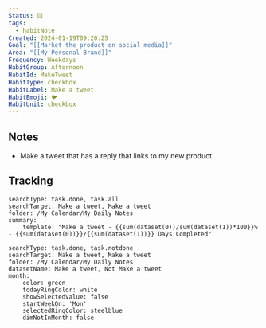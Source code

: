 ```yaml
---
Status: 🟨
tags:
  - habitNote
Created: 2024-01-19T09:20:25
Goal: "[[Market the product on social media]]"
Area: "[[My Personal Brand]]"
Frequency: Weekdays
HabitGroup: Afternoon
HabitId: MakeTweet
HabitType: checkbox
HabitLabel: Make a tweet
HabitEmoji: 🐦
HabitUnit: checkbox
---
```

## Notes
- Make a tweet that has a reply that links to my new product
## Tracking

``` tracker
searchType: task.done, task.all
searchTarget: Make a tweet, Make a tweet
folder: /My Calendar/My Daily Notes
summary:
    template: "Make a tweet - {{sum(dataset(0))/sum(dataset(1))*100}}% - {{sum(dataset(0))}}/{{sum(dataset(1))}} Days Completed"
```
```tracker
searchType: task.done, task.notdone
searchTarget: Make a tweet, Make a tweet
folder: /My Calendar/My Daily Notes
datasetName: Make a tweet, Not Make a tweet
month:
    color: green
    todayRingColor: white
    showSelectedValue: false
    startWeekOn: 'Mon'
    selectedRingColor: steelblue
    dimNotInMonth: false
```